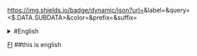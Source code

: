 https://img.shields.io/badge/dynamic/json?url=<URL>&label=<LABEL>&query=<$.DATA.SUBDATA>&color=<COLOR>&prefix=<PREFIX>&suffix=<SUFFIX>

<details markdown="1"><summary>#English</summery>

[FI](https://github.com/mahmudulhasan5050/demo2)
##this is english
</details>

